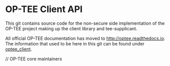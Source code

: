 # OP-TEE Client API
This git contains source code for the non-secure side implementation of the
OP-TEE project making up the client library and tee-supplicant.

All official OP-TEE documentation has moved to http://optee.readthedocs.io. The
information that used to be here in this git can be found under [optee_client].

// OP-TEE core maintainers

[optee_client]: https://optee.readthedocs.io/en/latest/building/gits/optee_client.html
